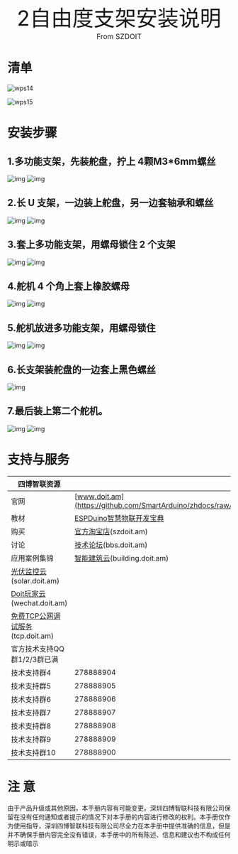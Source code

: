 <center><font size=10>2自由度支架安装说明</font></center>
<center><font size=3> From SZDOIT </font></center>

# 清单

![wps14](https://github.com/SmartArduino/zhdocs/raw/master/zhRobotArm/2DOFRobotArm/wps14.png)

![wps15](https://github.com/SmartArduino/zhdocs/raw/master/zhRobotArm/2DOFRobotArm/wps15.png)

# 安装步骤

## 1.多功能支架，先装舵盘，拧上 4颗M3*6mm螺丝

![img](https://github.com/SmartArduino/zhdocs/raw/master/zhRobotArm/2DOFRobotArm/wps1.png)
![img](https://github.com/SmartArduino/zhdocs/raw/master/zhRobotArm/2DOFRobotArm/wps2.png)

## 2.长 U 支架，一边装上舵盘，另一边套轴承和螺丝

![img](https://github.com/SmartArduino/zhdocs/raw/master/zhRobotArm/2DOFRobotArm/wps3.png)
![img](https://github.com/SmartArduino/zhdocs/raw/master/zhRobotArm/2DOFRobotArm/wps4.png)

## 3.套上多功能支架，用螺母锁住 2 个支架

![img](https://github.com/SmartArduino/zhdocs/raw/master/zhRobotArm/2DOFRobotArm/wps5.png)
![img](https://github.com/SmartArduino/zhdocs/raw/master/zhRobotArm/2DOFRobotArm/wps6.png)

## 4.舵机 4 个角上套上橡胶螺母 

![img](https://github.com/SmartArduino/zhdocs/raw/master/zhRobotArm/2DOFRobotArm/wps7.png)
![img](https://github.com/SmartArduino/zhdocs/raw/master/zhRobotArm/2DOFRobotArm/wps8.png)

## 5.舵机放进多功能支架，用螺母锁住 

![img](https://github.com/SmartArduino/zhdocs/raw/master/zhRobotArm/2DOFRobotArm/wps9.png)
![img](https://github.com/SmartArduino/zhdocs/raw/master/zhRobotArm/2DOFRobotArm/wps10.png)

## 6.长支架装舵盘的一边套上黑色螺丝 

![img](https://github.com/SmartArduino/zhdocs/raw/master/zhRobotArm/2DOFRobotArm/wps11.png)

## 7.最后装上第二个舵机。

![img](https://github.com/SmartArduino/zhdocs/raw/master/zhRobotArm/2DOFRobotArm/wps12.png)
![img](https://github.com/SmartArduino/zhdocs/raw/master/zhRobotArm/2DOFRobotArm/wps13.png)

# 支持与服务

| 四博智联资源                                                 |                                                              |
| ------------------------------------------------------------ | ------------------------------------------------------------ |
| 官网                                                         | [www.doit.am](https://github.com/SmartArduino/zhdocs/raw/master/zhRobotArm/2DOFRobotArm/http://www.doit.am/) |
| 教材                                                         | [ESPDuino智慧物联开发宝典](https://github.com/SmartArduino/zhdocs/raw/master/zhRobotArm/2DOFRobotArm/https://item.taobao.com/item.htm?spm=a1z10.3-c.w4002-7420449993.9.Bgp1Ll&id=520583000610) |
| 购买                                                         | [官方淘宝店](https://github.com/SmartArduino/zhdocs/raw/master/zhRobotArm/2DOFRobotArm/https://szdoit.taobao.com/)(szdoit.am) |
| 讨论                                                         | [技术论坛](https://github.com/SmartArduino/zhdocs/raw/master/zhRobotArm/2DOFRobotArm/http://bbs.doit.am/forum.php)(bbs.doit.am) |
| 应用案例集锦                                                 | [智能建筑云](https://github.com/SmartArduino/zhdocs/raw/master/zhRobotArm/2DOFRobotArm/http://building.doit.am)(building.doit.am) |
| [光伏监控云](https://github.com/SmartArduino/zhdocs/raw/master/zhRobotArm/2DOFRobotArm/http://solar.doit.am)(solar.doit.am) |                                                              |
| [Doit玩家云](https://github.com/SmartArduino/zhdocs/raw/master/zhRobotArm/2DOFRobotArm/http://wechat.doit.am)(wechat.doit.am) |                                                              |
| [免费TCP公网调试服务](https://github.com/SmartArduino/zhdocs/raw/master/zhRobotArm/2DOFRobotArm/http://tcp.doit.am)(tcp.doit.am) |                                                              |
| 官方技术支持QQ群1/2/3群已满                                  |                                                              |
| 技术支持群4                                                  | 278888904                                                    |
| 技术支持群5                                                  | 278888905                                                    |
| 技术支持群6                                                  | 278888906                                                    |
| 技术支持群7                                                  | 278888907                                                    |
| 技术支持群8                                                  | 278888908                                                    |
| 技术支持群9                                                  | 278888909                                                    |
| 技术支持群10                                                 | 278888900                                                    |

# 注 意

由于产品升级或其他原因，本手册内容有可能变更。深圳四博智联科技有限公司保留在没有任何通知或者提示的情况下对本手册的内容进行修改的权利。本手册仅作为使用指导，深圳四博智联科技有限公司尽全力在本手册中提供准确的信息，但是并不确保手册内容完全没有错误，本手册中的所有陈述、信息和建议也不构成任何明示或暗示